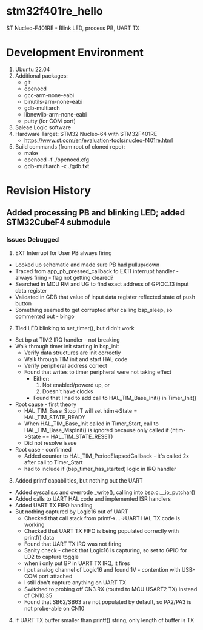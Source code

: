 # stm32f401re_hello
ST Nucleo-F401RE - Blink LED, process PB, UART TX

# Development Environment
1.  Ubuntu 22.04
2.  Additional packages:
    - git
    - openocd
    - gcc-arm-none-eabi
    - binutils-arm-none-eabi
    - gdb-multiarch
    - libnewlib-arm-none-eabi
    - putty (for COM port)
3.  Saleae Logic software
4.  Hardware Target:  STM32 Nucleo-64 with STM32F401RE
    - https://www.st.com/en/evaluation-tools/nucleo-f401re.html
5.  Build commands (from root of cloned repo):
    - make
    - openocd -f ./openocd.cfg
    - gdb-multiarch -x ./gdb.txt

# Revision History

## Added processing PB and blinking LED; added STM32CubeF4 submodule

### Issues Debugged
1.  EXT Interrupt for User PB always firing
- Looked up schematic and made sure PB had pullup/down
- Traced from app_pb_pressed_callback to EXTI interrupt handler - always firing - flag not getting cleared?
- Searched in MCU RM and UG to find exact address of GPIOC.13 input data register
- Validated in GDB that value of input data register reflected state of push button
- Something seemed to get corrupted after calling bsp_sleep, so commented out - bingo

2.  Tied LED blinking to set_timer(), but didn't work
- Set bp at TIM2 IRQ handler - not breaking
- Walk through timer init starting in bsp_init
    - Verify data structures are init correctly
    - Walk through TIM init and start HAL code
    - Verify peripheral address correct
    - Found that writes to timer peripheral were not taking effect
        - Either:
            1.  Not enabled/powerd up, or
            2.  Doesn't have clocks
        - Found that I had to add call to HAL_TIM_Base_Init() in Timer_Init()
- Root cause - first theory
    - HAL_TIM_Base_Stop_IT will set htim->State = HAL_TIM_STATE_READY
    - When HAL_TIM_Base_Init called in Timer_Start, call to HAL_TIM_Base_MspInit() is ignored because only called if (htim->State == HAL_TIM_STATE_RESET)
    - Did not resolve issue
- Root case - confirmed
    - Added counter to HAL_TIM_PeriodElapsedCallback - it's called 2x after call to Timer_Start
    - had to include if (bsp_timer_has_started) logic in IRQ handler

3.  Added printf capabilities, but nothing out the UART
- Added syscalls.c and overrode _write(), calling into bsp.c:__io_putchar()
- Added calls to UART HAL code and implemented ISR handlers
- Added UART TX FIFO handling
- But nothing captured by Logic16 out of UART
    - Checked that call stack from printf->...->UART HAL TX code is working
    - Checked that UART TX FIFO is being populated correctly with printf() data
    - Found that UART TX IRQ was not firing
    - Sanity check - check that Logic16 is capturing, so set to GPIO for LD2 to capture toggle
    - when i only put BP in UART TX IRQ, it fires
    - I put analog channel of Logic16 and found 1V - contention with USB-COM port attached
    - I still don't capture anything on UART TX
    - Switched to probing off CN3.RX (routed to MCU USART2 TX) instead of CN10.35
    - Found that SB62/SB63 are not populated by default, so PA2/PA3 is not probe-able on CN10

4.  If UART TX buffer smaller than printf() string, only length of buffer is TX

